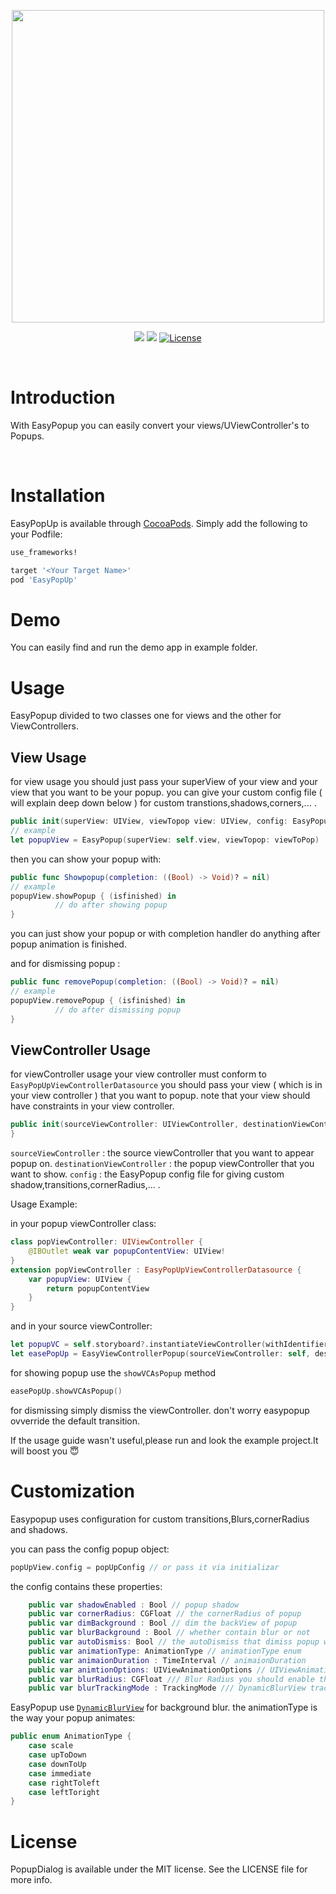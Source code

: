 <p align="center">
	<img src="https://github.com/mohammadZ74/EasyPopUp/blob/master/EasyPopUp/Assets/1.png" width="500">
</p>
<p align="center">
    <img src="https://img.shields.io/badge/Swift-4.1-green.svg" />
        <img src="https://img.shields.io/badge/platform-ios-green.svg" />
    <a href="https://opensource.org/licenses/MIT">
      <img src="https://img.shields.io/badge/License-MIT-yellow.svg" alt="License" />
    </a>
</p>
<p>&nbsp;</p>

# Introduction

With EasyPopup you can easily convert your views/UViewController's to Popups.

<p>&nbsp;</p>

# Installation

EasyPopUp is available through [CocoaPods](http://cocoapods.org). Simply add the following to your Podfile:

```ruby
use_frameworks!

target '<Your Target Name>'
pod 'EasyPopUp'
```

# Demo
You can easily find and run the demo app in example folder.

# Usage
EasyPopup divided to two classes one for views and the other for ViewControllers.
## View Usage

for view usage you should just pass your superView of your view and your view that you want to be your popup.
you can give your custom config file ( will explain deep down below ) for custom transtions,shadows,corners,... .

```swift
public init(superView: UIView, viewTopop view: UIView, config: EasyPopupConfig = default)
// example
let popupView = EasyPopup(superView: self.view, viewTopop: viewToPop)
```

then you can show your popup with:

```swift
public func Showpopup(completion: ((Bool) -> Void)? = nil)
// example 
popupView.showPopup { (isfinished) in
          // do after showing popup 
}
```
you can just show your popup or with completion handler do anything after popup animation is finished.

and for dismissing popup :

```swift
public func removePopup(completion: ((Bool) -> Void)? = nil)
// example 
popupView.removePopup { (isfinished) in
          // do after dismissing popup 
}
```
## ViewController Usage
for viewController usage your view controller must conform to `EasyPopUpViewControllerDatasource`
you should pass your view ( which is in your view controller ) that you want to popup.
note that your view should have constraints in your view controller.
```swift
public init(sourceViewController: UIViewController, destinationViewController: UIViewController, config: EasyPopupConfig = default)
}
```
`sourceViewController` : the source viewController that you want to appear popup on.
`destinationViewController` : the popup viewController that you want to show.
`config` : the EasyPopup config file for giving custom shadow,transitions,cornerRadius,... .

Usage Example:

in your popup viewController class: 

```swift
class popViewController: UIViewController {
    @IBOutlet weak var popupContentView: UIView!
}
extension popViewController : EasyPopUpViewControllerDatasource {
    var popupView: UIView {
        return popupContentView
    }
}
```
and in your source viewController:
```swift
let popupVC = self.storyboard?.instantiateViewController(withIdentifier: "popViewController") as! popViewController
let easePopUp = EasyViewControllerPopup(sourceViewController: self, destinationViewController: popupVC )
```
for showing popup use the `showVCAsPopup` method
```swift
easePopUp.showVCAsPopup()
```
for dismissing simply dismiss the viewController. don't worry easypopup ovverride the default transition.

If the usage guide wasn't useful,please run and look the example project.It will boost you 😇

# Customization

Easypopup uses configuration for custom transitions,Blurs,cornerRadius and shadows.

you can pass the config popup object:
```swift
popUpView.config = popUpConfig // or pass it via initializar  
```
the config contains these properties:
```swift
    public var shadowEnabled : Bool // popup shadow
    public var cornerRadius: CGFloat // the cornerRadius of popup
    public var dimBackground : Bool // dim the backView of popup
    public var blurBackground : Bool // whether contain blur or not
    public var autoDismiss: Bool // the autoDismiss that dimiss popup when clicking on outside of view
    public var animationType: AnimationType // animationType enum
    public var animaionDuration : TimeInterval // animaionDuration
    public var animtionOptions: UIViewAnimationOptions // UIViewAnimationOptions
    public var blurRadius: CGFloat /// Blur Radius you should enable the blurBackground variable to work
    public var blurTrackingMode : TrackingMode /// DynamicBlurView trackingMode
```
EasyPopup use [`DynamicBlurView`](https://github.com/KyoheiG3/DynamicBlurView) for background blur.
the animationType is the way your popup animates:
```swift
public enum AnimationType {
    case scale
    case upToDown
    case downToUp
    case immediate
    case rightToleft
    case leftToright
}
```

# License

PopupDialog is available under the MIT license. See the LICENSE file for more info.
